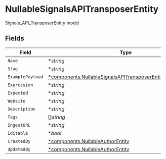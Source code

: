 # NullableSignalsAPITransposerEntity

Signals_API_TransposerEntity model


## Fields

| Field                                                                                                                                       | Type                                                                                                                                        | Required                                                                                                                                    | Description                                                                                                                                 |
| ------------------------------------------------------------------------------------------------------------------------------------------- | ------------------------------------------------------------------------------------------------------------------------------------------- | ------------------------------------------------------------------------------------------------------------------------------------------- | ------------------------------------------------------------------------------------------------------------------------------------------- |
| `Name`                                                                                                                                      | **string*                                                                                                                                   | :heavy_minus_sign:                                                                                                                          | N/A                                                                                                                                         |
| `Slug`                                                                                                                                      | **string*                                                                                                                                   | :heavy_minus_sign:                                                                                                                          | N/A                                                                                                                                         |
| `ExamplePayload`                                                                                                                            | [*components.NullableSignalsAPITransposerEntityExamplePayload](../../models/components/nullablesignalsapitransposerentityexamplepayload.md) | :heavy_minus_sign:                                                                                                                          | N/A                                                                                                                                         |
| `Expression`                                                                                                                                | **string*                                                                                                                                   | :heavy_minus_sign:                                                                                                                          | N/A                                                                                                                                         |
| `Expected`                                                                                                                                  | **string*                                                                                                                                   | :heavy_minus_sign:                                                                                                                          | N/A                                                                                                                                         |
| `Website`                                                                                                                                   | **string*                                                                                                                                   | :heavy_minus_sign:                                                                                                                          | N/A                                                                                                                                         |
| `Description`                                                                                                                               | **string*                                                                                                                                   | :heavy_minus_sign:                                                                                                                          | N/A                                                                                                                                         |
| `Tags`                                                                                                                                      | []*string*                                                                                                                                  | :heavy_minus_sign:                                                                                                                          | N/A                                                                                                                                         |
| `IngestURL`                                                                                                                                 | **string*                                                                                                                                   | :heavy_minus_sign:                                                                                                                          | N/A                                                                                                                                         |
| `Editable`                                                                                                                                  | **bool*                                                                                                                                     | :heavy_minus_sign:                                                                                                                          | N/A                                                                                                                                         |
| `CreatedBy`                                                                                                                                 | [*components.NullableAuthorEntity](../../models/components/nullableauthorentity.md)                                                         | :heavy_minus_sign:                                                                                                                          | N/A                                                                                                                                         |
| `UpdatedBy`                                                                                                                                 | [*components.NullableAuthorEntity](../../models/components/nullableauthorentity.md)                                                         | :heavy_minus_sign:                                                                                                                          | N/A                                                                                                                                         |